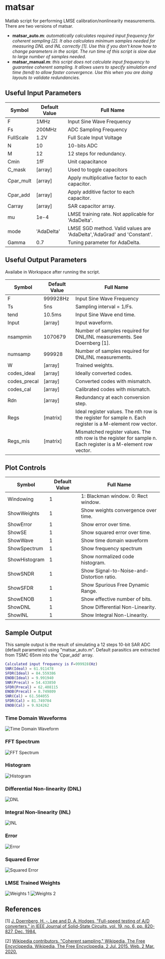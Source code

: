 # matsar
Matlab script for performing LMSE calibration/nonlinearity measurements. There are two versions of matsar.
* **matsar_auto.m**: _automatically calculates required input frequency for coherent sampling [2]. It also calculates minimum samples needed for measuring DNL and INL correctly [1]. Use this if you don't know how to change parameters in the script. The run time of this script is slow due to large number of samples needed._
* **matsar_manual.m**: _this script does not calculate input frequency to guarantee coherent sampling. It allows users to specify simulation end time (tend) to allow faster convergence. Use this when you are doing layouts to validate redundancies._

## Useful Input Parameters

| Symbol    | Default Value  | Full Name                 |
|-----------|--------|---------------------------|
| F         | 1MHz   | Input Sine Wave Frequency |
| Fs        | 200MHz | ADC Sampling Frequency    |
| FullScale | 1.2V   | Full Scale Input Voltage  |
| N         | 10     | 10-bits ADC               |
| M         | 12     | 12 steps for redundancy.  |
| Cmin      | 1fF    | Unit capacitance		     |
| C_mask    | [array]| Used to toggle capacitors |
| Cpar_mult    | [array]| Apply multiplicative factor to each capacitor. |
| Cpar_add    | [array]| Apply additive factor to each capacitor. |
| Carray    | [array]| SAR capacitor array. |
| mu    | 1e-4 | LMSE training rate. Not applicable for 'AdaDelta'.|
| mode    | 'AdaDelta' | LMSE SGD method. Valid values are 'AdaDelta','AdaGrad' and 'Constant'.|
| Gamma    | 0.7 | Tuning parameter for AdaDelta. |

## Useful Output Parameters
Availabe in Workspace after running the script.

| Symbol    | Default Value  | Full Name                 |
|-----------|--------|---------------------------|
| F         | 999928Hz   | Input Sine Wave Frequency |
| Ts         | 5ns   | Sampling interval = 1/Fs. |
| tend         | 10.5ms   | Input Sine Wave end time. |
| Input         | [array]   | Input waveform. |
| nsampmin         | 1070679   | Number of samples required for DNL/INL measurements. See Doernberg [1]. |
| numsamp         | 999928   | Number of samples required for DNL/INL measurements. |
| W         | [array]   | Trained weights. |
| codes_ideal         | [array]   | Ideally converted codes. |
| codes_precal         | [array]   | Converted codes with mismatch. |
| codes_cal         | [array]   | Calibrated codes with mismatch. |
| Rdn         | [array]   | Redundancy at each conversion step. |
| Regs         | [matrix]   | Ideal register values. The nth row is the register for sample n. Each register is a M-element row vector.|
| Regs_mis         | [matrix]   | Mismatched register values. The nth row is the register for sample n. Each register is a M-element row vector.|

## Plot Controls

| Symbol    | Default Value  | Full Name                 |
|-----------|--------|---------------------------|
| Windowing         | 1   | 1: Blackman window. 0: Rect window. |
| ShowWeights        | 1 | Show weights convergence over time.|
| ShowError | 1   | Show error over time.  |
| ShowSE         | 1     | Show squared error over time.               |
| ShowWave         | 1     | Show time domain waveform  |
| ShowSpectrum      | 1    | Show frequency spectrum		     |
| ShowHistogram    | 1 | Show normalized code histogram. |
| ShowSNDR      | 1    | Show Signal-to-Noise-and-Distortion ratio.		     |
| ShowSFDR    | 1 | Show Spurious Free Dynamic Range. |
| ShowENOB    | 1 | Show effective number of bits. |
| ShowDNL    | 1 | Show Differential Non-Linearity. |
| ShowINL    | 1 | Show Integral Non-Linearity. |

## Sample Output
This sample output is the result of simulating a 12 steps 10-bit SAR ADC (default parameters) using "matsar_auto.m". Default parasitics are extracted from TSMC 65nm into the 'Cpar_add' array.

```matlab
Calculated input frequency is F=999928(Hz)
SNR(Ideal) = 61.911478
SFDR(Ideal) = 84.559386
ENOB(Ideal) = 9.991940
SNR(Precal) = 54.433850
SFDR(Precal) = 62.408115
ENOB(Precal) = 8.749809
SNR(Cal) = 61.504055
SFDR(Cal) = 81.749704
ENOB(Cal) = 9.924262
```
### Time Domain Waveforms
![Time Domain Waveform](./doc/images/wave.png)

### FFT Spectrum
![FFT Spectrum](./doc/images/spectrum.png)

### Histogram
![Histogram](./doc/images/histogram.png)

### Differential Non-linearity (DNL)
![DNL](./doc/images/dnl.png)

### Integral Non-linearity (INL)
![INL](./doc/images/inl.png)

### Error
![Error](./doc/images/error.png)

### Squared Error
![Squared Error](./doc/images/sqerror.png)

### LMSE Trained Weights
![Weights 1](./doc/images/weight1.png)
![Weights 2](./doc/images/weight2.png)

## References
[1] [J. Doernberg, H. -. Lee and D. A. Hodges, "Full-speed testing of A/D converters," in IEEE Journal of Solid-State Circuits, vol. 19, no. 6, pp. 820-827, Dec. 1984.](https://ieeexplore.ieee.org/abstract/document/1052232)

[2] [Wikipedia contributors. "Coherent sampling." Wikipedia, The Free Encyclopedia. Wikipedia, The Free Encyclopedia, 2 Jul. 2015. Web. 2 Mar. 2020.](https://en.wikipedia.org/wiki/Coherent_sampling)